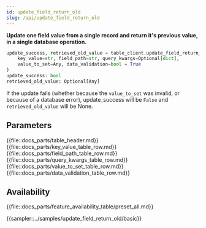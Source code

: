 ```yaml
---
id: update_field_return_old
slug: /api/update_field_return_old
---
```


**Update one field value from a single record and return it's previous value, in a single database operation.**

```python
update_success, retrieved_old_value = table_client.update_field_return_old(
    key_value=str, field_path=str, query_kwargs=Optional[dict], 
    value_to_set=Any, data_validation=bool = True
)
update_success: bool
retrieved_old_value: Optional[Any]
```

If the update fails (whether because the ```value_to_set``` was invalid, or because of a database error), update_success
will be ```False``` and ```retrieved_old_value``` will be None.

## Parameters

{{file::docs_parts/table_header.md}}
{{file::docs_parts/key_value_table_row.md}}
{{file::docs_parts/field_path_table_row.md}}
{{file::docs_parts/query_kwargs_table_row.md}}
{{file::docs_parts/value_to_set_table_row.md}}
{{file::docs_parts/data_validation_table_row.md}}

## Availability

{{file::docs_parts/feature_availability_table/preset_all.md}}

{{sampler::../samples/update_field_return_old/basic}}